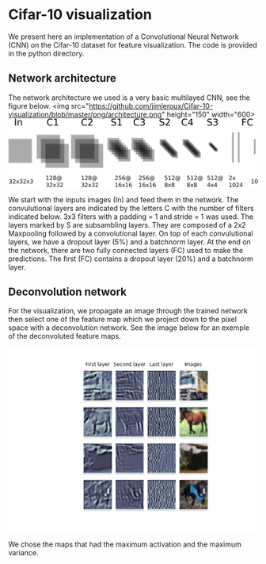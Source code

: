 # Cifar-10 visualization
We present here an implementation of a Convolutional Neural Network (CNN) on the Cifar-10 dataset for feature visualization. The code is provided in the python directory.
## Network architecture
The network architecture we used is a very basic multilayed CNN, see the figure below.
<img src="https://github.com/jimleroux/Cifar-10-visualization/blob/master/png/architecture.png" height="150" width="600> 
![cnn](https://github.com/jimleroux/Cifar-10-visualization/blob/master/png/architecture.png)

We start with the inputs images (In) and feed them in the network. The convulutional layers are indicated by the letters C with the number of filters indicated below. 3x3 filters with a padding = 1 and stride = 1 was used. The layers marked by S are subsambling layers. They are composed of a 2x2 Maxpooling followed by a convolutional layer. On top of each convulutional layers, we have a dropout layer (5\%) and a batchnorm layer. At the end on the network, there are two fully connected layers (FC) used to make the predictions. The first (FC) contains a dropout layer (20\%) and a batchnorm layer.
## Deconvolution network
For the visualization, we propagate an image through the trained network then select one of the feature map which we project down to the pixel space with a deconvolution network. See the image below for an exemple of the deconvoluted feature maps.

![vis](https://github.com/jimleroux/Cifar-10-visualization/blob/master/png/visualization.png)

We chose the maps that had the maximum activation and the maximum variance.
